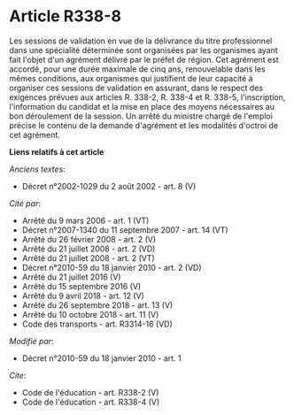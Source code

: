 # Article R338-8

Les sessions de validation en vue de la délivrance du titre professionnel dans une spécialité déterminée sont organisées par
les organismes ayant fait l'objet d'un agrément délivré par le préfet de région. Cet agrément est accordé, pour une durée
maximale de cinq ans, renouvelable dans les mêmes conditions, aux organismes qui justifient de leur capacité à organiser ces
sessions de validation en assurant, dans le respect des exigences prévues aux articles R. 338-2, R. 338-4 et R. 338-5,
l'inscription, l'information du candidat et la mise en place des moyens nécessaires au bon déroulement de la session. Un
arrêté du ministre chargé de l'emploi précise le contenu de la demande d'agrément et les modalités d'octroi de cet agrément.

**Liens relatifs à cet article**

_Anciens textes_:

  - Décret n°2002-1029 du 2 août 2002 - art. 8 (V)

_Cité par_:

  - Arrêté du 9 mars 2006 - art. 1 (VT)
  - Décret n°2007-1340 du 11 septembre 2007 - art. 14 (VT)
  - Arrêté du 26 février 2008 - art. 2 (V)
  - Arrêté du 21 juillet 2008 - art. 2 (VD)
  - Arrêté du 21 juillet 2008 - art. 2 (VT)
  - Décret n°2010-59 du 18 janvier 2010 - art. 2 (VD)
  - Arrêté du 21 juillet 2016 (V)
  - Arrêté du 15 septembre 2016 (V)
  - Arrêté du 9 avril 2018 - art. 12 (V)
  - Arrêté du 26 septembre 2018 - art. 13 (V)
  - Arrêté du 10 octobre 2018 - art. 11 (V)
  - Code des transports - art. R3314-16 (VD)

_Modifié par_:

  - Décret n°2010-59 du 18 janvier 2010 - art. 1

_Cite_:

  - Code de l'éducation - art. R338-2 (V)
  - Code de l'éducation - art. R338-4 (V)
